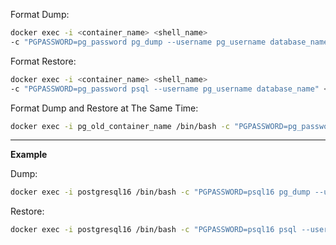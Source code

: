 Format Dump:
```bash
docker exec -i <container_name> <shell_name> 
-c "PGPASSWORD=pg_password pg_dump --username pg_username database_name" > <path_on_your_machine>
```

Format Restore:
```bash
docker exec -i <container_name> <shell_name> 
-c "PGPASSWORD=pg_password psql --username pg_username database_name" < <path_on_your_machine>
```

Format Dump and Restore at The Same Time:
```bash
docker exec -i pg_old_container_name /bin/bash -c "PGPASSWORD=pg_password pg_dump --username pg_username database_name" | docker exec -i pg_new_container_name /bin/bash -c "PGPASSWORD=pg_password psql --username pg_username database_name"
```

----
**Example**

Dump:
```bash
docker exec -i postgresql16 /bin/bash -c "PGPASSWORD=psql16 pg_dump --username postgres comcent -n api" > /home/akito/Repositories/cc/DATA/comcent-postgre.sql
```

Restore:
```bash
docker exec -i postgresql16 /bin/bash -c "PGPASSWORD=psql16 psql --username postgres comcent" < /home/akito/Repositories/cc/DATA/comcent-postgre.sql
```